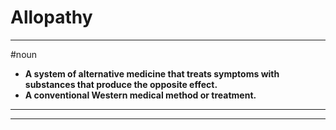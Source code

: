 # Allopathy
---
#noun
- **A system of alternative medicine that treats symptoms with substances that produce the opposite effect.**
- **A conventional Western medical method or treatment.**
---
---
